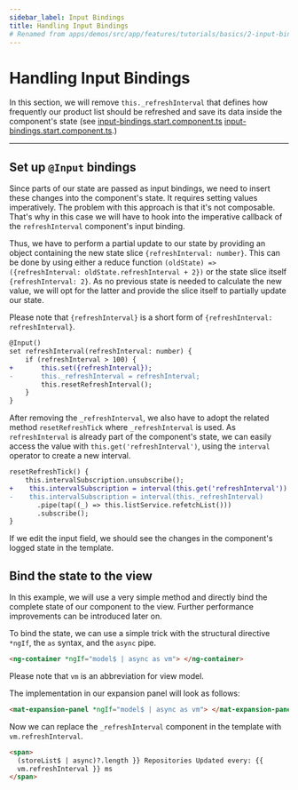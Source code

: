 ```yaml
---
sidebar_label: Input Bindings
title: Handling Input Bindings
# Renamed from apps/demos/src/app/features/tutorials/basics/2-input-bindings/Readme.md
---
```


# Handling Input Bindings

In this section, we will remove `this._refreshInterval` that defines how frequently our product list should be refreshed and save its data inside the component's state (see [input-bindings.start.component.ts] [input-bindings.start.component.ts].)

---

## Set up `@Input` bindings

Since parts of our state are passed as input bindings, we need to insert these changes into the component's state. It requires setting values imperatively.
The problem with this approach is that it's not composable.
That's why in this case we will have to hook into the imperative callback of the `refreshInterval` component's input binding.

Thus, we have to perform a partial update to our state by providing an object containing the new state slice `{refreshInterval: number}`.
This can be done by using either a reduce function `(oldState) => ({refreshInterval: oldState.refreshInterval + 2})` or the state slice itself `{refreshInterval: 2}`.
As no previous state is needed to calculate the new value, we will opt for the latter and provide the slice itself to partially update our state.

Please note that `{refreshInterval}` is a short form of `{refreshInterval: refreshInterval}`.

```diff
@Input()
set refreshInterval(refreshInterval: number) {
    if (refreshInterval > 100) {
+       this.set({refreshInterval});
-       this._refreshInterval = refreshInterval;
        this.resetRefreshInterval();
    }
}
```

After removing the `_refreshInterval`, we also have to adopt the related method `resetRefreshTick` where `_refreshInterval` is used.
As `refreshInterval` is already part of the component's state,
we can easily access the value with `this.get('refreshInterval')`, using the `interval` operator to create a new interval.

```diff
resetRefreshTick() {
    this.intervalSubscription.unsubscribe();
+    this.intervalSubscription = interval(this.get('refreshInterval'))
-    this.intervalSubscription = interval(this._refreshInterval)
       .pipe(tap((_) => this.listService.refetchList()))
       .subscribe();
}
```

If we edit the input field, we should see the changes in the component's logged state in the template.

## Bind the state to the view

In this example, we will use a very simple method and directly bind the complete state of our component to the view.
Further performance improvements can be introduced later on.

To bind the state, we can use a simple trick with the structural directive `*ngIf`, the `as` syntax, and the `async` pipe.

```html
<ng-container *ngIf="model$ | async as vm"> </ng-container>
```

Please note that `vm` is an abbreviation for view model.

The implementation in our expansion panel will look as follows:

```html
<mat-expansion-panel *ngIf="model$ | async as vm"> </mat-expansion-panel>
```

Now we can replace the `_refreshInterval` component in the template with `vm.refreshInterval`.

```html
<span>
  (storeList$ | async)?.length }} Repositories Updated every: {{
  vm.refreshInterval }} ms
</span>
```

[input-bindings.start.component.ts]: https://github.com/rx-angular/rx-angular/blob/main/apps/demos/src/app/features/tutorials/basics/2-input-bindings/input-bindings.start.component.ts
[input-bindings.solution.component.ts]: https://github.com/rx-angular/rx-angular/blob/main/apps/demos/src/app/features/tutorials/basics/2-input-bindings/input-bindings.solution.component.ts
